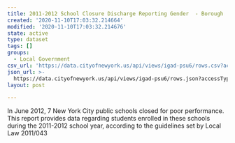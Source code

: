 ```yaml
---
title: 2011-2012 School Closure Discharge Reporting Gender  - Borough
created: '2020-11-10T17:03:32.214664'
modified: '2020-11-10T17:03:32.214676'
state: active
type: dataset
tags: []
groups:
  - Local Government
csv_url: 'https://data.cityofnewyork.us/api/views/igad-psu6/rows.csv?accessType=DOWNLOAD'
json_url: >-
  https://data.cityofnewyork.us/api/views/igad-psu6/rows.json?accessType=DOWNLOAD
layout: post

---
```

In June 2012, 7 New York City public schools closed for poor performance.  This report provides data regarding students enrolled in these schools during the 2011-2012 school year, according to the guidelines set by Local Law 2011/043
